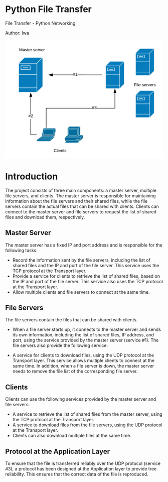 # Python File Transfer
<p>File Transfer - Python Networking </p>
<p> Author: Iwa </p>

![alt](model_of_the_system.png)

# Introduction
The project consists of three main components: a master server, multiple file servers, and clients. The master server is responsible for maintaining information about the file servers and their shared files, while the file servers contain the actual files that can be shared with clients. Clients can connect to the master server and file servers to request the list of shared files and download them, respectively.

## Master Server
The master server has a fixed IP and port address and is responsible for the following tasks:

* Record the information sent by the file servers, including the list of shared files and the IP and port of the file server. This service uses the TCP protocol at the Transport layer.
* Provide a service for clients to retrieve the list of shared files, based on the IP and port of the file server. This service also uses the TCP protocol at the Transport layer.
* Allow multiple clients and file servers to connect at the same time.

## File Servers
The file servers contain the files that can be shared with clients. 

* When a file server starts up, it connects to the master server and sends its own information, including the list of shared files, IP address, and port, using the service provided by the master server (service #1). The file servers also provide the following service:

* A service for clients to download files, using the UDP protocol at the Transport layer. This service allows multiple clients to connect at the same time.
In addition, when a file server is down, the master server needs to remove the file list of the corresponding file server.

## Clients
Clients can use the following services provided by the master server and file servers:

* A service to retrieve the list of shared files from the master server, using the TCP protocol at the Transport layer.
* A service to download files from the file servers, using the UDP protocol at the Transport layer.
* Clients can also download multiple files at the same time.

## Protocol at the Application Layer
To ensure that the file is transferred reliably over the UDP protocol (service #3), a protocol has been designed at the Application layer to provide tree reliability. This ensures that the correct data of the file is reproduced.





